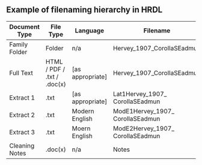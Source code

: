 ## Example of filenaming hierarchy in HRDL

| Document Type | File Type | Language | Filename |
| --- | --- | --- | --- |
| Family Folder | Folder | n/a | Hervey_1907_CorollaSEadmun |
| Full Text | HTML / PDF / .txt / .doc(x) | [as appropriate] | Hervey_1907_CorollaSEadmun |
| Extract 1 | .txt | [as appropriate] | Lat1Hervey_1907_ CorollaSEadmun |
| Extract 2 | .txt | Modern English | ModE1Hervey_1907_ CorollaSEadmun |
| Extract 3 | .txt | Moern English | ModE2Hervey_1907_ CorollaSEadmun 
| Cleaning Notes | .doc(x) | n/a | Notes |
